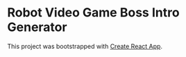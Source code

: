 # Robot Video Game Boss Intro Generator

This project was bootstrapped with [Create React App](https://github.com/facebook/create-react-app).
